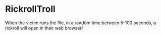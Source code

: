 # RickrollTroll
When the victim runs the file, in a random time between 5-100 seconds, a rickroll will open in their web browser!
